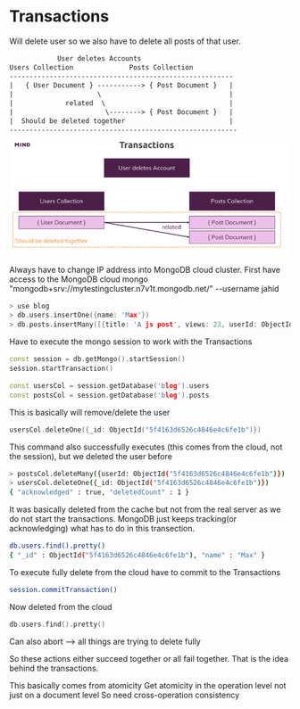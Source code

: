 # Transactions

Will delete user so we also have to delete all posts of that user.

```
            User deletes Accounts
Users Collection              Posts Collection
--------------------------------------------------------
|   { User Document } -----------> { Post Document }   |
|                     \                                |
|             related  \                               | 
|                       \--------> { Post Document }   |
|  Should be deleted together                          |
---------------------------------------------------------
```

![Screenshot from 2022-10-22 23-31-48.png](Transactions/Screenshot_from_2022-10-22_23-31-48.png)

Always have to change IP address into MongoDB cloud cluster. First have access to the MongoDB cloud
mongo "mongodb+srv://mytestingcluster.n7v1t.mongodb.net/<test1>" --username jahid

```cpp
> use blog
> db.users.insertOne({name: 'Max'})
> db.posts.insertMany([{title: 'A js post', views: 23, userId: ObjectId("5f4163d6526c4846e4c6fe1b")}, {title: 'Group discussion', views: 2, userId: ObjectId("5f4163d6526c4846e4c6fe1b")}])
```

Have to execute the mongo session to work with the Transactions

```cpp
const session = db.getMongo().startSession()
session.startTransaction()
```

```cpp
const usersCol = session.getDatabase('blog').users
const postsCol = session.getDatabase('blog').posts
```

This is basically will remove/delete the user 

```cpp
usersCol.deleteOne({_id: ObjectId("5f4163d6526c4846e4c6fe1b")})
```

This command also successfully executes (this comes from the cloud, not the session), but we deleted the user before

```bash
> postsCol.deleteMany({userId: ObjectId("5f4163d6526c4846e4c6fe1b")})
> usersCol.deleteOne({_id: ObjectId("5f4163d6526c4846e4c6fe1b")})
{ "acknowledged" : true, "deletedCount" : 1 }
```

It was basically deleted from the cache but not from the real server as we do not start the transactions. MongoDB just keeps tracking(or acknowledging) what has to do in this transection.

```bash
db.users.find().pretty()
{ "_id" : ObjectId("5f4163d6526c4846e4c6fe1b"), "name" : "Max" }
```

To execute fully delete from the cloud have to commit to the Transactions

```bash
session.commitTransaction()
```

Now deleted from the cloud

```cpp
db.users.find().pretty()
```

Can also abort --> all things are trying to delete fully

So these actions either succeed together or all fail together. That is the idea behind the transactions.

This basically comes from atomicity
Get atomicity in the operation level not just on a document level
So need cross-operation consistency